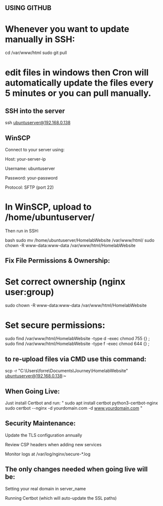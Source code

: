## USING GITHUB
# Whenever you want to update manually in SSH:
cd /var/www/html
sudo git pull


# edit files in windows then Cron will automatically update the files every 5 minutes or you can pull manually.



## SSH into the server
ssh ubuntuserver@192.168.0.138

## WinSCP 

Connect to your server using:

Host: your-server-ip

Username: ubuntuserver

Password: your-password

Protocol: SFTP (port 22)

# In WinSCP, upload to /home/ubuntuserver/

Then run in SSH:

bash
sudo mv /home/ubuntuserver/HomelabWebsite /var/www/html/
sudo chown -R www-data:www-data /var/www/html/HomelabWebsite



## Fix File Permissions & Ownership:
# Set correct ownership (nginx user:group)
sudo chown -R www-data:www-data /var/www/html/HomelabWebsite

# Set secure permissions:

sudo find /var/www/html/HomelabWebsite -type d -exec chmod 755 {} \;
sudo find /var/www/html/HomelabWebsite -type f -exec chmod 644 {} \;


## to re-upload files via CMD use this command:
scp -r "C:\Users\forre\Documents\Journey\HomelabWebsite" ubuntuserver@192.168.0.138:~


## When Going Live:

Just install Certbot and run:
"
sudo apt install certbot python3-certbot-nginx
sudo certbot --nginx -d yourdomain.com -d www.yourdomain.com   "

## Security Maintenance:

Update the TLS configuration annually

Review CSP headers when adding new services

Monitor logs at /var/log/nginx/secure-*.log

## The only changes needed when going live will be:

Setting your real domain in server_name

Running Certbot (which will auto-update the SSL paths)